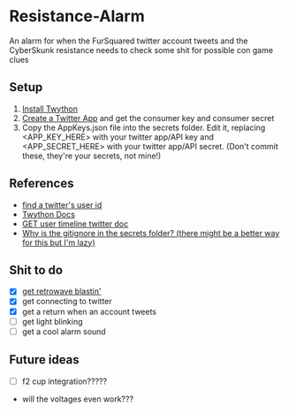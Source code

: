 # Resistance-Alarm

An alarm for when the FurSquared twitter account tweets and the CyberSkunk resistance needs to check some shit for possible con game clues

## Setup
1. [Install Twython](https://twython.readthedocs.io/en/latest/usage/install.html)
2. [Create a Twitter App](https://apps.twitter.com/) and get the consumer key and consumer secret
3. Copy the AppKeys.json file into the secrets folder. Edit it, replacing <APP_KEY_HERE> with your twitter app/API key and <APP_SECRET_HERE> with your twitter app/API secret. (Don't commit these, they're your secrets, not mine!)

## References

* [find a twitter's user id](https://tweeterid.com/)
* [Twython Docs](https://twython.readthedocs.io/en/latest/index.html)
* [GET user timeline twitter doc](https://developer.twitter.com/en/docs/tweets/timelines/api-reference/get-statuses-user_timeline)
* [Why is the gitignore in the secrets folder? (there might be a better way for this but I'm lazy)](https://jasonstitt.com/gitignore-whitelisting-patterns)

## Shit to do

- [x] [get retrowave blastin'](https://open.spotify.com/playlist/2NvF2wLjCrwydXdc041LwC?si=OULzS2tvT4uOiunecLwHOQ)
- [x] get connecting to twitter
- [x] get a return when an account tweets
- [ ] get light blinking
- [ ] get a cool alarm sound

## Future ideas
- [ ] f2 cup integration?????
* will the voltages even work???
